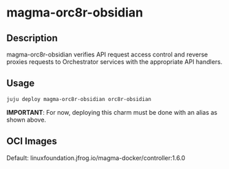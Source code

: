 # magma-orc8r-obsidian

## Description
magma-orc8r-obsidian verifies API request access control and reverse proxies requests to Orchestrator services with the appropriate API handlers.

## Usage

```bash
juju deploy magma-orc8r-obsidian orc8r-obsidian
```

**IMPORTANT**: For now, deploying this charm must be done with an alias as shown above.

## OCI Images

Default: linuxfoundation.jfrog.io/magma-docker/controller:1.6.0
